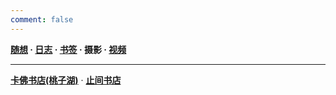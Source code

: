 ```yaml
---
comment: false
---
```

**[随想](/moments)  ·  [日志](/success)  ·  [书签](/bookmarks)  ·  摄影  ·  [视频](/videos)**

---
**[卡佛书店(桃子湖)](/pho/kafo)** · **[止间书店](/pho/zhijian)**
